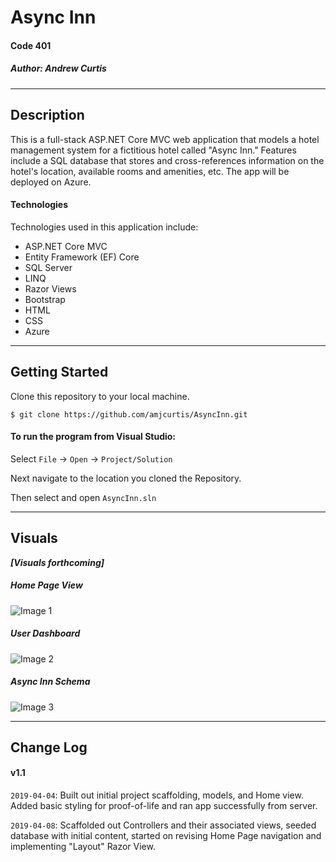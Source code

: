 # Async Inn
#### Code 401
##### *Author: Andrew Curtis*

------------------------------

## Description

This is a full-stack ASP.NET Core MVC web application that models a hotel management system for a fictitious hotel called "Async Inn." Features include a SQL database that stores and cross-references information on the hotel's location, available rooms and amenities, etc. The app will be deployed on Azure.

#### Technologies

Technologies used in this application include:

* ASP.NET Core MVC
* Entity Framework (EF) Core
* SQL Server
* LINQ
* Razor Views
* Bootstrap
* HTML
* CSS
* Azure

------------------------------

## Getting Started

Clone this repository to your local machine.
```
$ git clone https://github.com/amjcurtis/AsyncInn.git
```
#### To run the program from Visual Studio:
Select ```File``` -> ```Open``` -> ```Project/Solution```

Next navigate to the location you cloned the Repository.

Then select and open ```AsyncInn.sln```

------------------------------

## Visuals

***[Visuals forthcoming]***

##### Home Page View
![Image 1]()

##### User Dashboard
![Image 2]()

##### Async Inn Schema
![Image 3]()

------------------------------

## Change Log

#### v1.1

`2019-04-04`: Built out initial project scaffolding, models, and Home view. Added basic styling for proof-of-life and ran app successfully from server. 

`2019-04-08`: Scaffolded out Controllers and their associated views, seeded database with initial content, started on revising Home Page navigation and implementing "Layout" Razor View. 
